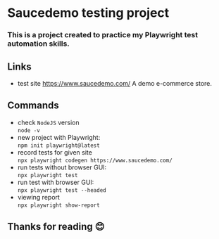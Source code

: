 # Saucedemo testing project
### This is a project created to practice my Playwright test automation skills.
## Links
- test site
 https://www.saucedemo.com/
 A demo e-commerce store.
## Commands
- check `NodeJS` version    
`node -v`
- new project with Playwright:  
`npm init playwright@latest`
- record tests for given site  
`npx playwright codegen https://www.saucedemo.com/`
- run tests without browser GUI:  
`npx playwright test`
- run test with browser GUI:  
`npx playwright test --headed`
- viewing report  
`npx playwright show-report`

## Thanks for reading :blush:

